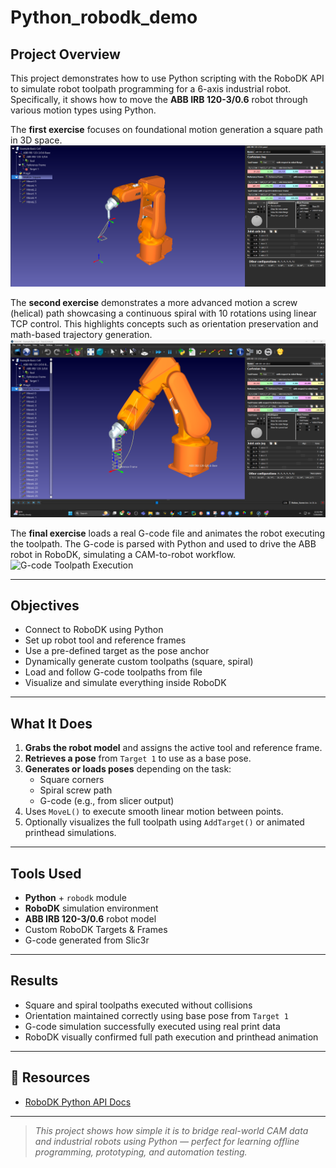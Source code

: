 # Python_robodk_demo

## Project Overview

This project demonstrates how to use Python scripting with the RoboDK API to simulate robot toolpath programming for a 6-axis industrial robot. Specifically, it shows how to move the **ABB IRB 120-3/0.6** robot through various motion types using Python.

The **first exercise** focuses on foundational motion generation a square path in 3D space.
![Square Motion](images/square_motion.png)

The **second exercise** demonstrates a more advanced motion a screw (helical) path showcasing a continuous spiral with 10 rotations using linear TCP control. This highlights concepts such as orientation preservation and math-based trajectory generation.
![Spiral Motion](images/spiral.png)

The **final exercise** loads a real G-code file and animates the robot executing the toolpath. The G-code is parsed with Python and used to drive the ABB robot in RoboDK, simulating a CAM-to-robot workflow.
![G-code Toolpath Execution](images/gcodestlpathgif.gif)

---

## Objectives

* Connect to RoboDK using Python
* Set up robot tool and reference frames
* Use a pre-defined target as the pose anchor
* Dynamically generate custom toolpaths (square, spiral)
* Load and follow G-code toolpaths from file
* Visualize and simulate everything inside RoboDK

---

## What It Does

1. **Grabs the robot model** and assigns the active tool and reference frame.
2. **Retrieves a pose** from `Target 1` to use as a base pose.
3. **Generates or loads poses** depending on the task:
   - Square corners
   - Spiral screw path
   - G-code (e.g., from slicer output)
4. Uses `MoveL()` to execute smooth linear motion between points.
5. Optionally visualizes the full toolpath using `AddTarget()` or animated printhead simulations.

---

## Tools Used

* **Python** + `robodk` module
* **RoboDK** simulation environment
* **ABB IRB 120-3/0.6** robot model
* Custom RoboDK Targets & Frames
* G-code generated from Slic3r

---

## Results

* Square and spiral toolpaths executed without collisions
* Orientation maintained correctly using base pose from `Target 1`
* G-code simulation successfully executed using real print data
* RoboDK visually confirmed full path execution and printhead animation

---

## 🔗 Resources

* [RoboDK Python API Docs](https://robodk.com/doc/en/PythonAPI/index.html)

---

> *This project shows how simple it is to bridge real-world CAM data and industrial robots using Python — perfect for learning offline programming, prototyping, and automation testing.*
